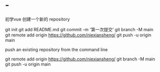 # -
初学vue
创建一个新的 repository

git init
git add README.md
git commit -m '第一次提交'
git branch -M main
git remote add origin https://github.com/niexiansheng/
git push -u origin main

push an existing repository from the command line

git remote add origin https://github.com/niexiansheng/
git branch -M main
git push -u origin main
